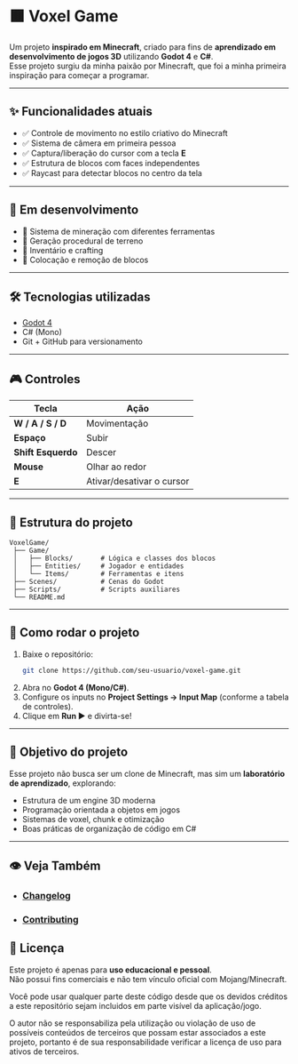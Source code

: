 # 🟫 Voxel Game

Um projeto **inspirado em Minecraft**, criado para fins de **aprendizado em desenvolvimento de jogos 3D** utilizando **Godot 4** e **C#**.  
Esse projeto surgiu da minha paixão por Minecraft, que foi a minha primeira inspiração para começar a programar.

---

## ✨ Funcionalidades atuais

- ✅ Controle de movimento no estilo criativo do Minecraft  
- ✅ Sistema de câmera em primeira pessoa  
- ✅ Captura/liberação do cursor com a tecla **E**  
- ✅ Estrutura de blocos com faces independentes  
- ✅ Raycast para detectar blocos no centro da tela  

---

## 🚧 Em desenvolvimento

- 🔲 Sistema de mineração com diferentes ferramentas  
- 🔲 Geração procedural de terreno  
- 🔲 Inventário e crafting  
- 🔲 Colocação e remoção de blocos  

---

## 🛠️ Tecnologias utilizadas

- [Godot 4](https://godotengine.org/)  
- C# (Mono)  
- Git + GitHub para versionamento  

---

## 🎮 Controles

| Tecla | Ação |
|-------|------|
| **W / A / S / D** | Movimentação |
| **Espaço** | Subir |
| **Shift Esquerdo** | Descer |
| **Mouse** | Olhar ao redor |
| **E** | Ativar/desativar o cursor |

---

## 📂 Estrutura do projeto

```
VoxelGame/
 ├── Game/
 │   ├── Blocks/       # Lógica e classes dos blocos
 │   ├── Entities/     # Jogador e entidades
 │   └── Items/        # Ferramentas e itens
 ├── Scenes/           # Cenas do Godot
 ├── Scripts/          # Scripts auxiliares
 └── README.md
```

---

## 🚀 Como rodar o projeto

1. Baixe o repositório:
   ```bash
   git clone https://github.com/seu-usuario/voxel-game.git
   ```
2. Abra no **Godot 4 (Mono/C#)**.  
3. Configure os inputs no **Project Settings → Input Map** (conforme a tabela de controles).  
4. Clique em **Run ▶** e divirta-se!  

---

## 📌 Objetivo do projeto

Esse projeto não busca ser um clone de Minecraft, mas sim um **laboratório de aprendizado**, explorando:

- Estrutura de um engine 3D moderna  
- Programação orientada a objetos em jogos  
- Sistemas de voxel, chunk e otimização  
- Boas práticas de organização de código em C#

---

## 👁️ Veja Também
- ### [Changelog](CHANGELOG.MD)
- ### [Contributing](CONTRIBUTING.MD)

## 📜 Licença

Este projeto é apenas para **uso educacional e pessoal**.  
Não possui fins comerciais e não tem vínculo oficial com Mojang/Minecraft.

Você pode usar qualquer parte deste código desde que os devidos créditos a este repositório sejam incluidos em parte visível da aplicação/jogo.

O autor não se responsabiliza pela utilização ou violação de uso de possíveis conteúdos de terceiros que possam estar associados a este projeto, portanto é de sua responsabilidade verificar a licença de uso para ativos de terceiros.
